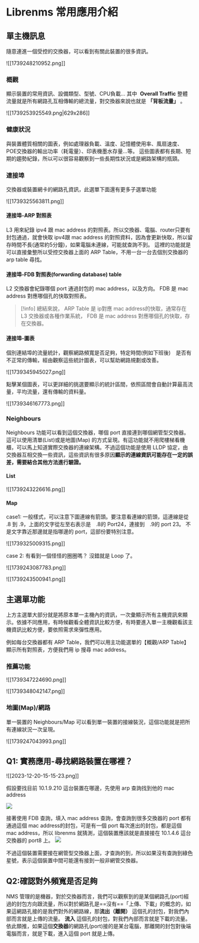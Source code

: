 
# Librenms 常用應用介紹


## 單主機訊息

隨意連進一個受控的交換器，可以看到有關此裝置的很多資訊。

![[1739248210952.png]]

### 概觀
顯示裝置的常用資訊、設備類型、型號、CPU負載... 其中  **Overall Traffic** 整體流量就是所有網路孔互相傳輸的總流量，對交換器來說也就是 **「背板流量」** 。

![[1739253925549.png|629x286]]

### 健康狀況
與裝置體質相關的圖表，例如處理器負載、溫度、記憶體使用率、風扇速度、POE交換器的輸出功率（耗電量）、印表機墨水存量...等。 這些圖表都有長期、短期的趨勢紀錄，所以可以很容易觀察到一些長期性狀況或是網路架構的瓶頸。

### 連接埠

交換器或裝置網卡的網路孔資訊，此選單下面還有更多子選單功能

![[1739325563811.png]]

#### 連接埠-ARP 對照表

L3 用來紀錄 ipv4 跟 mac address 的對照表。所以交換器、電腦、router只要有封包通過，就會快取 ipv4跟 mac address 的對照資料，因為會更新快取，所以留存時間不長(通常約5分鐘)，如果電腦未連線，可能就查詢不到。
這裡的功能就是可以直接彙整所以受控交換器上面的 ARP Table，不用一台一台去個別交換器的  arp table 尋找。

####  連接埠-FDB 對照表(forwarding database) table

L2 交換器會紀錄哪個 port 通過封包的 mac address，以及方向。 FDB 是 mac address 對應哪個孔的快取對照表。

>[!info]
總結來說， ARP Table 是 ip對應 mac address的快取，通常存在 L3 交換器或各種作業系統， FDB 是 mac address 對應哪個孔的快取，存在交換器。

#### 連接埠-圖表
個別連結埠的流量統計，觀察網路頻寬是否足夠，特定時間(例如下班後)　是否有不正常的傳輸，經由觀察這些統計圖表，可以幫助網路規劃或改善。

![[1739345945027.png]]

點擊某個圖表，可以更詳細的挑選要顯示的統計區間，依照區間會自動計算最高流量，平均流量，還有傳輸的資料量。

![[1739346167773.png]]

### Neighbours

Neighbours 功能可以看到這個交換器，哪個 port 直接連到哪個網管型交換器。這可以使用清單(List)或是地圖(Map) 的方式呈現。有這功能就不用爬樓梯看機櫃，可以馬上知道實際交換器的連線架構。不過這個功能是使用 LLDP 協定，由交換器互相交換一些資訊，這些資訊有很多原因**顯示的連線資訊可能存在一定的誤差，需要結合其他方法進行驗證。**

#### List
![[1739243226616.png]]

#### Map

case1: 一般樣式，可以注意下圖連線有箭頭。要注意看連線的箭頭，這連線是從 .8 到 .9，上面的文字從左至右表示是　.8的 Port24，連接到　.9的 port 23。
不是文字靠近那邊就是指哪邊的 port，這部份要特別注意。

![[1739325009315.png]]

case 2:
有看到一個怪怪的圈圈嗎？ 沒錯就是 Loop 了。

![[1739243087783.png]]

![[1739243500941.png]]



## 主選單功能

上方主選單大部分就是將原本單一主機內的資訊，一次彙顯示所有主機資訊來顯示。依據不同應用，有時候觀看全體資訊比較方便，有時要進入單一主機觀看該主機資訊比較方便，要依照需求來彈性應用。

例如每台交換器都有 ARP Table，我們可以用主功能選單的【概觀/ARP Table】顯示所有對照表，方便我們用 ip 搜尋 mac address。

### 推薦功能
![[1739347224690.png]]

![[1739348042147.png]]

### 地圖(Map)/網路

單一裝置的 Neighbours/Map 可以看到單一裝置的接線裝況，這個功能就是把所有連線狀況一次呈現。

![[1739247043993.png]]


##  Q1: 實務應用-尋找網路裝置在哪裡？
![[2023-12-20-15-15-23.png]]

假設要找目前 10.1.9.210 這台裝置在哪邊，先使用 arp 查詢找到他的 mac address

![](2023-12-20-16-25-08.png)

接著使用 FDB 查詢，填入 mac address 查詢，會查詢到很多交換器的 port 都有通過這個 mac address的封包，可是有一個 port 每次進出的封包，都是這個 mac address，所以 librenms 就猜測，這個裝置應該就是直接接在 10.1.4.6 這台交換器的  port8 上。
![](2023-12-20-16-30-20.png)

不過這個裝置需要接在網管型交換器上面，才查詢的到，所以如果沒有查詢到綠色星號，表示這個裝置中間可能還有接到一般非網管交換器。

## Q2:確認對外頻寬是否足夠

NMS 管理的是機器，對於交換器而言，我們可以觀察到的是某個網路孔(port)經過的封包方向跟流量，所以對於網路孔是==沒有==「上傳、下載」的概念的，如果這網路孔接的是我們對外的網路線，那**流出（離開）** 這個孔的封包，對我們內部而言就是上傳的流量。 **流入** 這個孔的封包，對我們內部而言就是下載的流量。
依此類推，如果這個**交換器**的網路孔(port)接的是某台電腦，那離開的封包對後端電腦而言，就是下載，進入這個 port 就是上傳。


